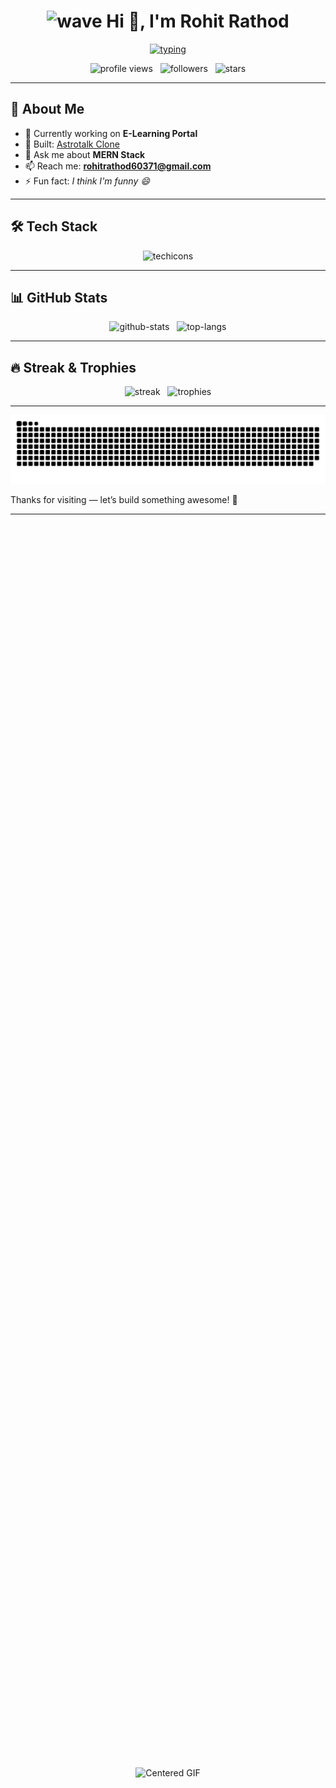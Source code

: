 <!-- README.md -->

<h1 align="center">
  <img src="https://raw.githubusercontent.com/rohitrathod9033/rohitrathod9033/output/wave.gif" alt="wave" width="34px" />
  Hi 👋, I'm Rohit Rathod
</h1>

<p align="center">
  <a href="https://git.io/typing-svg">
    <img src="https://readme-typing-svg.herokuapp.com?font=Fira+Code&size=26&pause=1200&color=00E6FF&center=true&vCenter=true&width=780&lines=Full-Stack+JavaScript+Developer;MERN+Stack+|+MongoDB+Express+React+Node;Building+E-Learning+Portal;Open+to+Collaborations" alt="typing"/>
  </a>
</p>

<p align="center">
  <img src="https://komarev.com/ghpvc/?username=rohitrathod9033&label=Profile+views&color=0e75b6&style=flat" alt="profile views" />
  &nbsp;
  <img src="https://img.shields.io/github/followers/rohitrathod9033?label=Followers&style=social" alt="followers" />
  &nbsp;
  <img src="https://img.shields.io/github/stars/rohitrathod9033?style=social" alt="stars" />
</p>

---

## 🚀 About Me
- 🔭 Currently working on **E-Learning Portal**  
- 🌟 Built: [Astrotalk Clone](https://astrotalk-clone.netlify.app/)  
- 💬 Ask me about **MERN Stack**  
- 📫 Reach me: **rohitrathod60371@gmail.com**  
- ⚡ Fun fact: *I think I'm funny 😄*

---

## 🛠 Tech Stack
<p align="center">
  <img src="https://skillicons.dev/icons?i=js,react,nodejs,express,mongodb,tailwind,aws,docker,git,html,css&theme=dark" alt="techicons"/>
</p>

---

## 📊 GitHub Stats
<p align="center">
  <img src="https://github-readme-stats.vercel.app/api?username=rohitrathod9033&show_icons=true&theme=tokyonight&hide_border=true" height="160" alt="github-stats"/>
  &nbsp;
  <img src="https://github-readme-stats.vercel.app/api/top-langs/?username=rohitrathod9033&layout=compact&theme=tokyonight&hide_border=true" height="160" alt="top-langs"/>
</p>

---

## 🔥 Streak & Trophies
<p align="center">
  <img src="https://github-readme-streak-stats.herokuapp.com?user=rohitrathod9033&theme=tokyonight&hide_border=true" alt="streak" />
  &nbsp;
  <img src="https://github-profile-trophy.vercel.app/?username=rohitrathod9033&theme=dracula&no-frame=true" alt="trophies" />
</p>

---


<picture>
  <source
    media="(prefers-color-scheme: dark)"
    srcset="https://raw.githubusercontent.com/platane/snk/output/github-contribution-grid-snake-dark.svg"
  />
  <source
    media="(prefers-color-scheme: light)"
    srcset="https://raw.githubusercontent.com/platane/snk/output/github-contribution-grid-snake.svg"
  />
  <img
    alt="github contribution grid snake animation"
    src="https://raw.githubusercontent.com/platane/snk/output/github-contribution-grid-snake.svg"
  />
</picture>


Thanks for visiting — let’s build something awesome! 🚀


-------------------


<div style="display: flex; justify-content: center; align-items: center; height: 100vh; margin: 0;">
  <img src="[https://user-images.githubusercontent.com/74038190/219923823-bf1ce878-c6b8-4faa-be07-93e6b1006521.gif](https://user-images.githubusercontent.com/74038190/229223263-cf2e4b07-2615-4f87-9c38-e37600f8381a.gif)" alt="Centered GIF">
</div>


